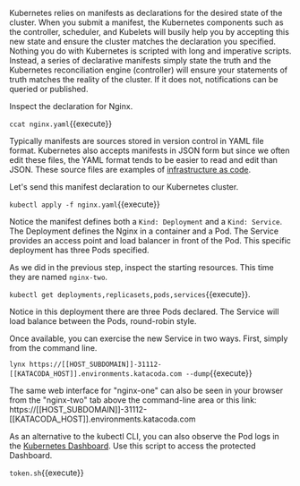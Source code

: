 Kubernetes relies on manifests as declarations for the desired state of the cluster. When you submit a manifest, the Kubernetes components such as the controller, scheduler, and Kubelets will busily help you by accepting this new state and ensure the cluster matches the declaration you specified. Nothing you do with Kubernetes is scripted with long and imperative scripts. Instead, a series of declarative manifests simply state the truth and the Kubernetes reconciliation engine (controller) will ensure your statements of truth matches the reality of the cluster. If it does not, notifications can be queried or published.

Inspect the declaration for Nginx.

`ccat nginx.yaml`{{execute}}

Typically manifests are sources stored in version control in YAML file format. Kubernetes also accepts manifests in JSON form but since we often edit these files, the YAML format tends to be easier to read and edit than JSON. These source files are examples of [infrastructure as code](https://en.wikipedia.org/wiki/Infrastructure_as_code).

Let's send this manifest declaration to our Kubernetes cluster.

`kubectl apply -f nginx.yaml`{{execute}}

Notice the manifest defines both a `Kind: Deployment` and a `Kind: Service`. The Deployment defines the Nginx in a container and a Pod. The Service provides an access point and load balancer in front of the Pod. This specific deployment has three Pods specified.

As we did in the previous step, inspect the starting resources. This time they are named `nginx-two`.

`kubectl get deployments,replicasets,pods,services`{{execute}}.

Notice in this deployment there are three Pods declared. The Service will load balance between the Pods, round-robin style.

Once available, you can exercise the new Service in two ways. First, simply from the command line.

`lynx https://[[HOST_SUBDOMAIN]]-31112-[[KATACODA_HOST]].environments.katacoda.com --dump`{{execute}}

The same web interface for "nginx-one" can also be seen in your browser from the "nginx-two" tab above the command-line area or this link: https://[[HOST_SUBDOMAIN]]-31112-[[KATACODA_HOST]].environments.katacoda.com

As an alternative to the kubectl CLI, you can also observe the Pod logs in the [Kubernetes Dashboard](https://[[HOST_SUBDOMAIN]]-30000-[[KATACODA_HOST]].environments.katacoda.com/). Use this script to access the protected Dashboard.

`token.sh`{{execute}}
